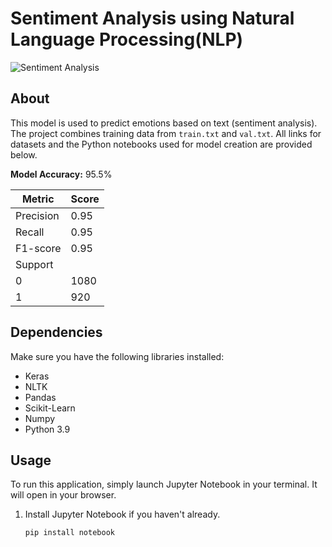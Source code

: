 # Sentiment Analysis using Natural Language Processing(NLP)

![Sentiment Analysis](image) <!-- Replace with your image link -->

## About

This model is used to predict emotions based on text (sentiment analysis). The project combines training data from `train.txt` and `val.txt`. All links for datasets and the Python notebooks used for model creation are provided below.

**Model Accuracy:** 95.5%

| Metric      | Score  |
|-------------|--------|
| Precision   | 0.95   |
| Recall      | 0.95   |
| F1-score    | 0.95   |
| Support     |        |
| 0           | 1080   |
| 1           | 920    |

## Dependencies

Make sure you have the following libraries installed:

- Keras
- NLTK
- Pandas
- Scikit-Learn
- Numpy
- Python 3.9

## Usage

To run this application, simply launch Jupyter Notebook in your terminal. It will open in your browser.

1. Install Jupyter Notebook if you haven't already.
   ```bash
   pip install notebook
